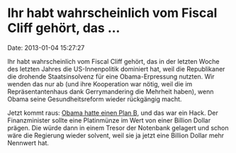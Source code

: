 Ihr habt wahrscheinlich vom Fiscal Cliff gehört, das \...
=========================================================

Date: 2013-01-04 15:27:27

Ihr habt wahrscheinlich vom Fiscal Cliff gehört, das in der letzten
Woche des letzten Jahres die US-Innenpolitik dominiert hat, weil die
Republikaner die drohende Staatsinsolvenz für eine Obama-Erpressung
nutzten. Wir wenden das nur ab (und ihre Kooperation war nötig, weil die
im Repräsentantenhaus dank Gerrymandering die Mehrheit haben), wenn
Obama seine Gesundheitsreform wieder rückgängig macht.

Jetzt kommt raus: [Obama hatte einen Plan B](http://sz.de/1.1564755),
und das war ein Hack. Der Finanzminister sollte eine Platinmünze im Wert
von einer Billion Dollar prägen. Die würde dann in einem Tresor der
Notenbank gelagert und schon wäre die Regierung wieder solvent, weil sie
ja jetzt eine Billion Dollar mehr Nennwert hat.
